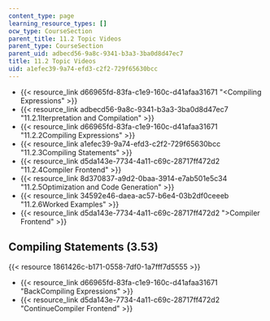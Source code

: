 ```yaml
---
content_type: page
learning_resource_types: []
ocw_type: CourseSection
parent_title: 11.2 Topic Videos
parent_type: CourseSection
parent_uid: adbecd56-9a8c-9341-b3a3-3ba0d8d47ec7
title: 11.2 Topic Videos
uid: a1efec39-9a74-efd3-c2f2-729f65630bcc
---
```


*   {{< resource_link d66965fd-83fa-c1e9-160c-d41afaa31671 "\<Compiling Expressions" >}}
*   {{< resource_link adbecd56-9a8c-9341-b3a3-3ba0d8d47ec7 "11.2.1Iterpretation and Compilation" >}}
*   {{< resource_link d66965fd-83fa-c1e9-160c-d41afaa31671 "11.2.2Compiling Expressions" >}}
*   {{< resource_link a1efec39-9a74-efd3-c2f2-729f65630bcc "11.2.3Compiling Statements" >}}
*   {{< resource_link d5da143e-7734-4a11-c69c-28717ff472d2 "11.2.4Compiler Frontend" >}}
*   {{< resource_link 8d370837-a9d2-0baa-3914-e7ab501e5c34 "11.2.5Optimization and Code Generation" >}}
*   {{< resource_link 34592e46-daea-ac57-b6e4-03b2df0ceeeb "11.2.6Worked Examples" >}}
*   {{< resource_link d5da143e-7734-4a11-c69c-28717ff472d2 "\>Compiler Frontend" >}}

Compiling Statements (3.53)
---------------------------

{{< resource 1861426c-b171-0558-7df0-1a7fff7d5555 >}}

*   {{< resource_link d66965fd-83fa-c1e9-160c-d41afaa31671 "BackCompiling Expressions" >}}
*   {{< resource_link d5da143e-7734-4a11-c69c-28717ff472d2 "ContinueCompiler Frontend" >}}